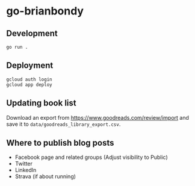 # go-brianbondy

## Development

```
go run .
```


## Deployment

```
gcloud auth login
gcloud app deploy
```

## Updating book list

Download an export from https://www.goodreads.com/review/import and save it to `data/goodreads_library_export.csv`.


## Where to publish blog posts

- Facebook page and related groups (Adjust visibility to Public)
- Twitter
- LinkedIn
- Strava (if about running)

